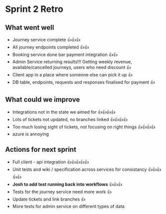 # Sprint 2 Retro

## What went well
* Journey service complete 👍👍👍
* All journey endpoints completed 👍👍
* Booking service done bar payment integration 👍👍
* Admin Service returning results!!! Getting weekly revenue, available/cancelled journeys, users who need discount 👍
* Client app in a place where someone else can pick it up 👍
* DB table, endpoints, requests and responses finalised for payment 👍

## What could we improve
* Integrations not in the state we aimed for 👍👍👍👍
* Lots of tickets not updated, no branches linked 👍👍👍👍
* Too much losing sight of tickets, not focusing on right things 👍👍👍👍
* azure is annoying 

## Actions for next sprint
* Full client - api integration 👍👍👍👍👍
* Unit tests and wiki / specification across services for consistancy 👍👍👍👍👍
* **Josh to add test running back into workflows** 👍👍👍
* Tests for the journey service need more work 👍
* Update tickets and link branches 👍
* More tests for admin service on different types of data  
